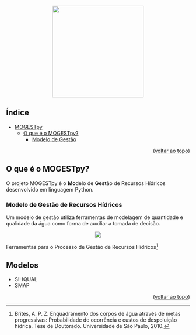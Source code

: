 <div id="top"></div>


<p align="center">
  <img src="https://user-images.githubusercontent.com/58784697/198355109-f0bedc32-961f-46bb-84ca-077668a58ddc.png"
  width = 250/>
</p>

## Índice

- [MOGESTpy](#mogestpy)
  - [O que é o MOGESTpy?](#o-que-é-o-mogestpy)
    - [Modelo de Gestão](#modelo-de-gestão)

<p align="right">(<a href="#top">voltar ao topo</a>)</p>

## O que é o MOGESTpy?

O projeto MOGESTpy é o **Mo**delo de **Gest**ão de Recursos Hídricos desenvolvido em linguagem Python.

### Modelo de Gestão de Recursos Hídricos

Um modelo de gestão utiliza ferramentas de modelagem de quantidade e qualidade da água como forma de auxiliar a tomada de decisão.

<!-- Figura Tese BRITES -->

<p align="center">
  <img src="https://user-images.githubusercontent.com/58784697/199972694-102a218c-bf48-4db4-b0ab-e96ff2609ebd.svg" />
</p>

Ferramentas para o Processo de Gestão de Recursos Hídricos[^Brites,2010]


## Modelos

- SIHQUAL
- SMAP

<p align="right">(<a href="#top">voltar ao topo</a>)</p>


[^Brites,2010]: Brites, A. P. Z. Enquadramento dos corpos de água através de metas progressivas: Probabilidade de ocorrência e custos de despoluição hídrica. Tese de Doutorado. Universidade de São Paulo, 2010.
